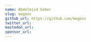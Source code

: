 ```yaml
---
name: Abdelmjid Saber
slug: megoxv
github_url: https://github.com/megoxv
twitter_url: 
mastodon_url: 
sponsor_url: 
---
```

